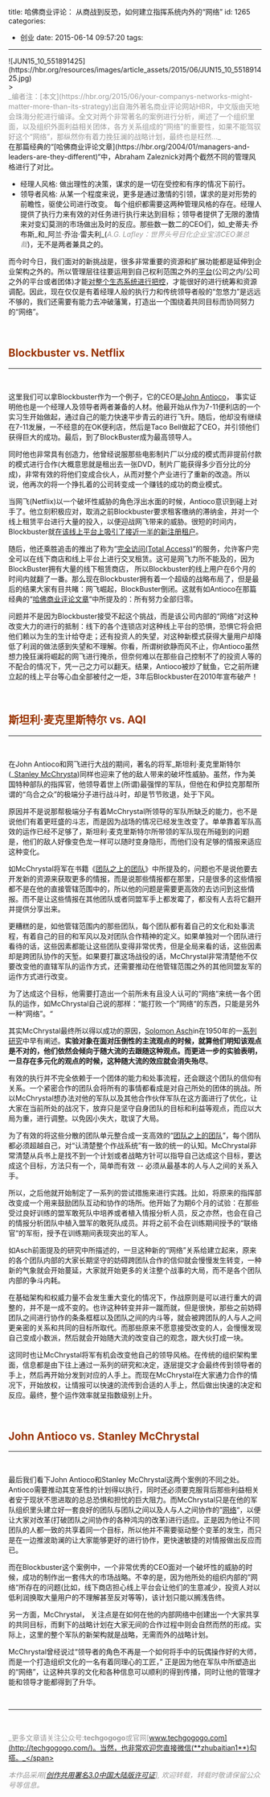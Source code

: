title: 哈佛商业评论： 从商战到反恐，如何建立指挥系统内外的“网络”
id: 1265
categories:
  - 创业
date: 2015-06-14 09:57:20
tags:
---

<div><span class="pinContainer">![JUN15_10_551891425](https://hbr.org/resources/images/article_assets/2015/06/JUN15_10_551891425.jpg)</span></div>
<div></div>
> <div><span style="color: #999999;">_编者注：[本文](https://hbr.org/2015/06/your-companys-networks-might-matter-more-than-its-strategy)出自海外著名商业评论网站HBR，中文版由天地会珠海分舵进行编译。全文对两个非常著名的案例进行分析，阐述了一个组织里面，以及组织外面利益相关团体，各方关系组成的“网络”的重要性，如果不能驾驭好这个“网络”，那纵然你有着力挽狂澜的战略计划，最终也是枉然..._</span></div>
在那篇经典的“[哈佛商业评论文章](https://hbr.org/2004/01/managers-and-leaders-are-they-different)“中，Abraham Zaleznick对两个截然不同的管理风格进行了对比。

*   经理人风格: 做出理性的决策，谋求的是一切在受控和有序的情况下前行。
*   领导者风格: 从某一个程度来说，更多是通过激情的引领，谋求的是对形势的前瞻性，驱使公司进行改变。
每个组织都需要这两种管理风格的存在。经理人提供了执行力来有效的对任务进行执行来达到目标；领导者提供了无限的激情来对变幻莫测的市场做出及时的反应。那些数一数二的CEO们，如_史蒂夫·乔布斯_和_阿兰·乔治·雷夫利_(_<span style="color: #999999;">A.G. Lafley：世界头号日化企业宝洁CEO兼总裁</span>_)，无不是两者兼具之的。

而今时今日，我们面对的新挑战是，很多非常重要的资源和扩展功能都是延伸到企业架构之外的。所以管理层往往要运用到自己权利范围之外的[平台](http://www.digitaltonto.com/2015/the-new-age-of-platforms/)(公司之内/公司之外的平台或者团体)才能[对整个生态系统进行把控](http://www.digitaltonto.com/2015/the-access-economy/)，才能很好的进行统筹和资源调配。因此，现在仅仅是有着经理人般的执行力和传统领导者般的“忽悠力”是远远不够的，我们还需要有能力去冲破藩篱，打造出一个围绕着共同目标而协同努力的“网络”。

&nbsp;

## <span style="color: #993300;">Blockbuster vs. Netflix</span>

* * *

&nbsp;

这里我们可以拿Blockbuster作为一个例子，它的CEO是[John Antioco](http://en.wikipedia.org/wiki/John_Antioco)， 事实证明他也是一个经理人及领导者两者兼备的人材。他最开始从作为7-11便利店的一个实习生开始做起，通过自己的能力快速平步青云的进行飞升。随后，他却没有继续在7-11发展，一不经意的在OK便利店，然后是Taco Bell做起了CEO，并引领他们获得巨大的成功。最后，到了BlockBuster成为最高领导人。

同时他也非常具有创造力，他曾经说服那些电影制片厂以分成的模式而非提前付款的模式进行合作(大概意思就是租出去一张DVD，制片厂能获得多少百分比的分成)，非常有效的将他们变成合伙人，从而对整个产业进行了重新的改造。所以说，他再次的将一个挣扎着的公司转变成一个赚钱的成功的商业模式。

当网飞(Netflix)以一个破坏性威胁的角色浮出水面的时候，Antioco意识到碰上对手了。他立刻积极应对，取消之前Blockbuster要求租客缴纳的滞纳金，并对一个线上租赁平台进行大量的投入，以便迎战网飞带来的威胁。很短的时间内，Blockbuster就[在该线上平台上吸引了接近一半的新注册租户](http://www.fool.com/investing/general/2013/11/14/how-blockbuster-almost-beat-netfilx.aspx)。

随后，他还乘胜追击的推出了称为“[完全访问(Total Access)](http://www.moviesmailed.com/blockbuster-total-access-dvd-rental/)“的服务，允许客户完全可以在线下商店和线上平台上进行交叉租赁。这可是网飞力所不能及的，因为BlockBuster拥有大量的线下租赁商店， 所以Blockbuster的线上用户在6个月的时间内就翻了一番。那么现在Blockbuster拥有着一个超级的战略布局了，但是最后的结果大家有目共睹：网飞崛起，BlockBuster倒闭。这就有如Antioco在那篇经典的“[哈佛商业评论文章](https://hbr.org/2004/01/managers-and-leaders-are-they-different)“中所提及的：所有努力全部归零。

问题并不是因为Blockbuster接受不起这个挑战，而是该公司内部的“网络”对这种改变大力的进行的抵制：线下的各个连锁店对这种线上平台的恐惧，恐惧它将会把他们赖以为生的生计给夺走；还有投资人的失望，对这种新模式获得大量用户却降低了利润的做法感到失望和不理解。你看，所谓树欲静而风不止，你Antioco虽然想力挽狂澜将崛起的网飞进行掩杀，但奈何难以在那些自己控制不了的投资人等的不配合的情况下，凭一己之力可以翻天。结果，Antioco被炒了鱿鱼，它之前所建立起的线上平台等心血全部被付之一炬，3年后Blockbuster在2010年宣布破产！

&nbsp;

## <span style="color: #993300;">斯坦利·麦克里斯特尔 vs. AQI</span>

* * *

&nbsp;

在John Antioco和网飞进行大战的期间，著名的将军_斯坦利·麦克里斯特尔(_[Stanley McChrysta](http://en.wikipedia.org/wiki/Stanley_A._McChrystal))同样也迎来了他的敌人带来的破坏性威胁。虽然，作为美国特种部队的指挥官，他领导着世上(所谓)最强悍的军队，但他在和伊拉克那帮所谓的“乌合之众”的极端分子进行战斗时，却是节节败退，处于下风。

原因并不是说那帮极端分子有着McChrystal所领导的军队所缺乏的能力，也不是说他们有着更旺盛的斗志，而是因为战场的情况已经发生改变了。单单靠着军队高效的运作已经不足够了，斯坦利·麦克里斯特尔所带领的军队现在所碰到的问题是，他们的敌人好像变色龙一样可以随时变身隐形，而他们没有足够的情报来适应这种变化。

如McChrystal将军在书籍《[团队之上的团队](http://www.amazon.com/Team-Teams-Rules-Engagement-Complex/dp/1591847486)》中所提及的，问题也不是说他要去开发新的资源来获取更多的情报，而是说那些情报都在那里，只是很多的这些情报都不是在他的直接管辖范围中的，所以他的问题是需要更高效的去访问到这些情报。而不是让这些情报在其他团队或者同盟军手上都发霉了，都没有人去将它翻开并提供分享出来。

更糟糕的是，如他管辖范围内的那些团队，每个团队都有着自己的文化和处事流程，有着自己的目的和军风以及对团队合作精神的定义。如果单独对一个团队进行看待的话，这些因素都能让这些团队变得非常优秀，但是全局来看的话，这些因素却是跨团队协作的天堑。如果要打赢这场战役的话，McChrystal非常清楚他不仅要改变他的直辖军队的运作方式，还需要推动在他管辖范围之外的其他同盟友军的运作方式进行改变。

为了达成这个目标，他需要打造出一个前所未有且没人认可的“网络“来统一各个团队的运作，如McChrystal自己说的那样：“能打败一个”网络“的东西，只能是另外一种“网络”。“

其实McChrystal最终所以得以成功的原因，[Solomon Asch](http://en.wikipedia.org/wiki/Solomon_Asch)in在1950年的一[系列研究](http://en.wikipedia.org/wiki/Asch_conformity_experiments)中早有阐述。**实验对象在面对压倒性的主流观点的时候，就算他们明知该观点是不对的，他们依然会倾向于随大流的去跟随这种观点。而更进一步的实验表明，一旦存在多元化的观点的时候，这种随大流的效应就会消失殆尽**。

有效的执行并不完全依赖于一个团体的能力和处事流程，还会跟这个团队的信仰有关系。一个紧密合作的团队会将所有的事情都看成是对自己所处的团体的挑战。所以McChrystal想办法对他的军队以及其他合作伙伴军队在这方面进行了优化，让大家在当前所处的战况下，放弃只是坚守自身团队的目标和利益等观点，而应以大局为重，进行调整。以免因小失大，耽误了大局。

为了有效的将这些分散的团队单元整合成一支高效的“[团队之上的团队](http://www.amazon.com/Team-Teams-Rules-Engagement-Complex/dp/1591847486)”，每个团队都必须超越自己，对“认清楚整个作战系统”有一致的统一的认知。McChrystal非常清楚从兵书上是找不到一个计划或者战略方针可以指导自己达成这个目标，要达成这个目标，方法只有一个，简单而有效 -- 必须从最基本的人与人之间的关系入手。

所以，之后他就开始制定了一系列的尝试措施来进行实践。比如，将原来的指挥部改变成一个用来鼓励团队互动和协作的场所。他开始了为期6个月的试验：在那些受过良好训练的盟军敢死队中培养或者植入情报分析人员，反之亦然，也会在自己的情报分析团队中植入盟军的敢死队成员。并将之前不会在训练期间授予的“联络官“的军衔，授予在训练期间表现突出的军人。

如Asch前面提及的研究中所描述的，一旦这种新的“网络”关系给建立起来，原来的各个团队内部的大家长期坚守的妨碍跨团队合作的信仰就会慢慢发生转变，一种新的气象就会开始蔓延，大家就开始更多的关注整个战事的大局，而不是各个团队内部的争斗内耗。

在基础架构和权威力量不会发生重大变化的情况下，作战原则是可以进行重大的调整的，并不是一成不变的。也许这种转变并非一蹴而就，但是很快，那些之前妨碍团队之间进行协作的条条框框以及团队之间的内斗等，就会被跨团队的人与人之间更亲密的关系和共同的目标所取代。而那些原来不愿意接受改变的人，会慢慢发现自己变成小数派，然后就会开始随大流的改变自己的观念，跟大伙打成一块。

这同时也让McChrystal将军有机会改变他自己的领导风格。在传统的组织架构里面，信息都是由下往上通过一系列的研究和决定，逐层提交才会最终传到领导者的手上，然后再开始分发到对应的人手上。而现在McChrystal在大家通力合作的情况下，开始放权，让情报可以快速的流传到合适的人手上，然后做出快速的决定和反应。最终，整个运作效率就呈指数级别上升。

&nbsp;

## <span style="color: #993300;">John Antioco vs. Stanley McChrystal</span>

* * *

&nbsp;

最后我们看下John Antioco和Stanley McChrystal这两个案例的不同之处。Antioco需要推动其变革性的计划得以执行，同时还必须要克服背后那些利益相关者安于现状不思进取的总总恐惧和担忧的巨大阻力。而McChrystal只是在他的军队组织里头建立好一套良好的团队与团队之间以及人与人之间协作的”[网络](http://www.digitaltonto.com/2013/how-to-network-your-organization/)“，以便让大家对改革(打破团队之间协作的各种鸿沟的改革)进行适应。正是因为他让不同团队的人都一致的共享着同一个目标，所以他并不需要驱动整个变革的发生，而只是在一边推波助澜的让大家能够更好的进行协作，更快速敏捷的对情报做出反应而已。

而在Blockbuster这个案例中，一个非常优秀的CEO面对一个破坏性的威胁的时候，成功的制作出一套伟大的市场战略。不幸的是，因为他所处的组织内部的”网络“所存在的问题(比如，线下商店担心线上平台会让他们的生意减少，投资人对以低利润换取大量用户的不理解甚至反对等等)，该计划只能以搁浅告终。

另一方面，McChrystal， 关注点是在如何在他的内部网络中创建出一个大家共享的共同目标，而剩下的战略计划在大家无间的合作过程中则会自然而然的形成。实际上，这里的整个军队的新架构就是战略，无需而外的战略计划。

McChrystal曾经说过“领导者的角色不再是一个如何将手中的玩偶操作好的大师，而是一个打造组织文化的一名有着同理心的工匠，” 正是因为他在军队中所塑造出的“网络”，让这种共享的文化和各种信息可以顺利的得到传播，同时让他的管理才能和领导才能都得到了升华。

&nbsp;

* * *

&nbsp;

<span style="color: #999999;">_更多文章请关注公众号:**techgogogo**或官网[www.techgogogo.com](http://techgogogo.com/)。当然，也非常欢迎您直接微信(**zhubaitian1**)勾搭。_</span>

<span style="color: #999999;">_本作品采用[[创作共用署名3.0中国大陆版许可证](http://creativecommons.org/licenses/by/3.0/cn/)], 欢迎转载，转载时敬请保留公众号等信息。_</span>